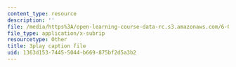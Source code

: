 ```yaml
---
content_type: resource
description: ''
file: /media/https%3A/open-learning-course-data-rc.s3.amazonaws.com/6-042j-mathematics-for-computer-science-spring-2015/1363d15374455044b669875bf2d5a3b2_ALn1McUXg-c.vtt
file_type: application/x-subrip
resourcetype: Other
title: 3play caption file
uid: 1363d153-7445-5044-b669-875bf2d5a3b2
---
```

